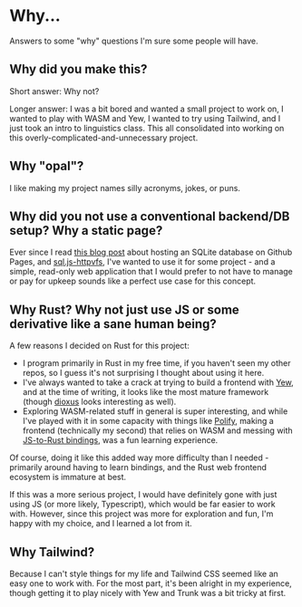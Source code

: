 # Why...

Answers to some "why" questions I'm sure some people will have.

## Why did you make this?

Short answer: Why not?

Longer answer: I was a bit bored and wanted a small project to work on, I wanted to play with WASM and Yew,
I wanted to try using Tailwind, and I just took an intro to linguistics class. This all consolidated into working on
this overly-complicated-and-unnecessary project.

## Why "opal"?

I like making my project names silly acronyms, jokes, or puns.

## Why did you not use a conventional backend/DB setup? Why a static page?

Ever since I read [this blog post](https://phiresky.github.io/blog/2021/hosting-sqlite-databases-on-github-pages/) about
hosting an SQLite database on Github Pages, and [sql.js-httpvfs](https://github.com/phiresky/sql.js-httpvfs), I've
wanted to use it for some project - and a simple, read-only web application that I would prefer to not have to manage
or pay for upkeep sounds like a perfect use case for this concept.

## Why Rust? Why not just use JS or some derivative like a sane human being?

A few reasons I decided on Rust for this project:

- I program primarily in Rust in my free time, if you haven't seen my other repos, so I guess it's not surprising I
  thought about using it here.
- I've always wanted to take a crack at trying to build a frontend with [Yew](https://yew.rs/), and at the time of
  writing, it looks like the most mature framework (though [dioxus](https://dioxuslabs.com/) looks interesting as well).
- Exploring WASM-related stuff in general is super interesting, and while I've played with it in some capacity with things
  like [Polify](https://github.com/ClementTsang/polify), making a frontend (technically my second) that relies on WASM
  and messing with [JS-to-Rust bindings](https://github.com/ClementTsang/sql.js-httpvfs-rs), was a fun learning experience.

Of course, doing it like this added way more difficulty than I needed - primarily around having to learn bindings, and
the Rust web frontend ecosystem is immature at best.

If this was a more serious project, I would have definitely gone with just using JS (or more likely, Typescript), which
would be far easier to work with. However, since this project was more for exploration and fun, I'm happy with my
choice, and I learned a lot from it.

## Why Tailwind?

Because I can't style things for my life and Tailwind CSS seemed like an easy one to work with. For the most part, it's
been alright in my experience, though getting it to play nicely with Yew and Trunk was a bit tricky at first.
